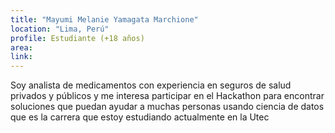 ```yaml
---
title: "Mayumi Melanie Yamagata Marchione"
location: "Lima, Perú"
profile: Estudiante (+18 años)
area: 
link: 
---
```


Soy analista de medicamentos con experiencia en seguros de salud privados y públicos y me interesa participar en el Hackathon para encontrar soluciones que puedan ayudar a muchas personas usando ciencia de datos que es la carrera que estoy estudiando actualmente en la Utec